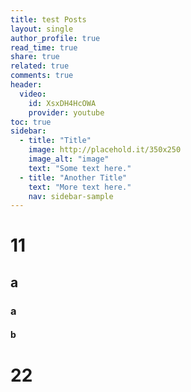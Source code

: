 ```yaml
---
title: test Posts
layout: single
author_profile: true
read_time: true
share: true
related: true
comments: true
header:
  video:
    id: XsxDH4HcOWA
    provider: youtube
toc: true
sidebar:
  - title: "Title"
    image: http://placehold.it/350x250
    image_alt: "image"
    text: "Some text here."
  - title: "Another Title"
    text: "More text here."
    nav: sidebar-sample
---
```


# 11
## a
### a
#### b

# 22